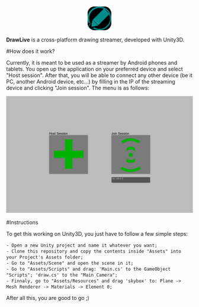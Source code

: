 <p align="center">
	<img src="/Assets/Resources/Icon.png?raw=true" width="64" height="64" alt="DrawLive Icon">
</p>

**DrawLive** is a cross-platform drawing streamer, developed with Unity3D.

#How does it work?

Currently, it is meant to be used as a streamer by Android phones and tablets. 
You open up the application on your preferred device and select "Host session". After that, you will be able to connect any other device (be it PC, another Android device, etc...) by filling in the IP of the streaming device and clicking "Join session".
The menu is as follows:

<p align="center">
  <img src="/Screenshots/Menu.png?raw=true" alt="Menu preview"/>
</p>

#Instructions

To get this working on Unity3D, you just have to follow a few simple steps:

	- Open a new Unity project and name it whatever you want;
	- Clone this repository and copy the contents inside "Assets" into your Project's Assets folder;
	- Go to "Assets/Scene" and open the scene in it;
	- Go to "Assets/Scripts" and drag: 'Main.cs' to the GameObject "Scripts"; 'draw.cs' to the "Main Camera";
	- Finnaly, go to "Assets/Resources" and drag 'skybox' to: Plane -> Mesh Renderer -> Materials -> Element 0;

After all this, you are good to go ;)
